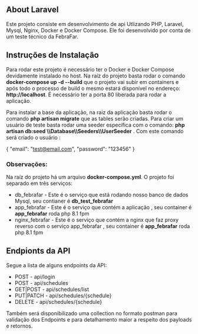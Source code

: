 ## About Laravel

Este projeto consiste em desenvolvimento de api Utlizando PHP, Laravel, Mysql, Nginx, Docker e Docker Compose. Ele foi 
desenvolvido por conta de um teste técnico da FebraFar. 

## Instruções de Instalação

Para rodar este projeto é necessário ter o Docker e Docker Compose devidamente instalado no host. Na raíz do projeto 
basta rodar o comando **docker-compose up -d --build** que o projeto vai subir em containers e após todo o processo de build o mesmo estará disponível no endereço: **http://localhost**. É necessário ter a porta 80 liberada para rodar a aplicação. 

Para instalar a base da aplicação, na raiz da aplicação basta rodar o comando **php artisan migrate** que as tables serão criadas. Para criar um usuário de teste basta rodar uma seeder específica com o comando: **php artisan db:seed \\\Database\\\Seeders\\\UserSeeder** . Com este comando será criado o usuário : 

{ "email": "test@email.com",  "password": "123456" }
 
### Observações: 

Na raíz do projeto há um arquivo **docker-compose.yml**. O projeto foi separado em três serviços: 

 - db_febrafar - Este é o serviço que está rodando nosso banco de dados Mysql, seu contianer é **db_test_febrafar**
 - app_febrafar - Este é o serviço que contém a aplicação , seu container é **app_febrafar** roda php 8.1 fpm
 - nginx_febrafar - Este é o serviço que contém a nginx que faz proxy reverso com o serviço app_febrafar , seu container é **app_febrafar** roda php 8.1 fpm

 
## Endpionts da API

Segue a lista de alguns endpoints da API: 

 - POST - api/login
 - POST - api/schedules
 - GET|POST - api/schedules/list
 - PUT|PATCH - api/schedules/{schedule}
 - DELETE - api/schedules/{schedule}


Também será disponibilizado uma collection no formato postman para validação dos Endpoints e para detalhamento maior a respeito dos payloads e retornos. 


